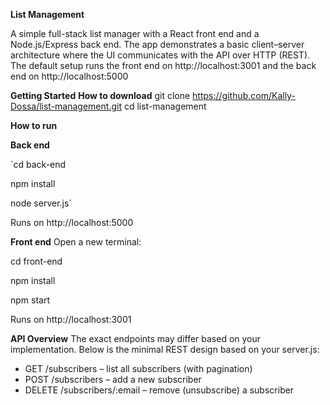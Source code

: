 **List Management**

A simple full-stack list manager with a React front end and a Node.js/Express back end. The app demonstrates a basic client–server architecture where the UI communicates with the API over HTTP (REST). 
The default setup runs the front end on http://localhost:3001 and the back end on http://localhost:5000

**Getting Started**
**How to download**
git clone https://github.com/Kally-Dossa/list-management.git
cd list-management

**How to run**

**Back end**

`cd back-end

npm install

node server.js`

Runs on http://localhost:5000

**Front end**
 Open a new terminal:

cd front-end

npm install

npm start

Runs on http://localhost:3001

**API Overview**
The exact endpoints may differ based on your implementation. Below is the minimal REST design based on your server.js:

- GET /subscribers – list all subscribers (with pagination)
- POST /subscribers – add a new subscriber
- DELETE /subscribers/:email – remove (unsubscribe) a subscriber
